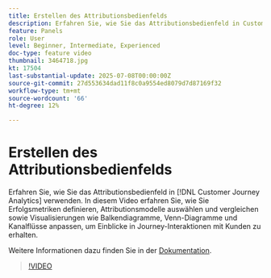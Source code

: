 ```yaml
---
title: Erstellen des Attributionsbedienfelds
description: Erfahren Sie, wie Sie das Attributionsbedienfeld in Customer Journey Analytics verwenden.
feature: Panels
role: User
level: Beginner, Intermediate, Experienced
doc-type: feature video
thumbnail: 3464718.jpg
kt: 17504
last-substantial-update: 2025-07-08T00:00:00Z
source-git-commit: 27d553634dad11f8c0a9554ed8079d7d87169f32
workflow-type: tm+mt
source-wordcount: '66'
ht-degree: 12%

---
```


# Erstellen des Attributionsbedienfelds

Erfahren Sie, wie Sie das Attributionsbedienfeld in [!DNL Customer Journey Analytics] verwenden. In diesem Video erfahren Sie, wie Sie Erfolgsmetriken definieren, Attributionsmodelle auswählen und vergleichen sowie Visualisierungen wie Balkendiagramme, Venn-Diagramme und Kanalflüsse anpassen, um Einblicke in Journey-Interaktionen mit Kunden zu erhalten.

Weitere Informationen dazu finden Sie in der [Dokumentation](https://experienceleague.adobe.com/de/docs/analytics-platform/using/cja-workspace/panels/attribution).

>[!VIDEO](https://video.tv.adobe.com/v/3464731/?learn=on&captions=ger)
